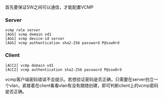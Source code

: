 首先要保证SW之间可以通信，才能配置VCMP

### Server

```
vcmp role server
[AGG] vcmp domain vd1 
[AGG] vcmp device-id server 
[AGG] vcmp authentication sha2-256 password P@ssw0rd

```

### Client

```
[ACC2] vcmp domain vd1 
[ACC2] vcmp authentication sha2-256 password P@ssw0rd
```



vcmp客户端密码错误不会提示。若想验证密码是否正确，只需要在server创立一个vlan，紧接着在client看看vlan有没有跟随创建，即可判断client上的vcmp密码是否正确。

